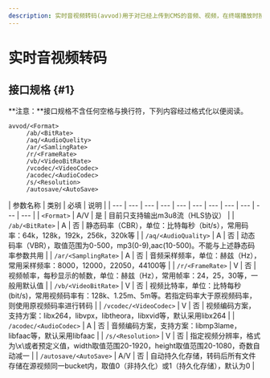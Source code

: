 ```yaml
---
description: 实时音视频转码(avvod)用于对已经上传到CMS的音频、视频，在终端播放时按照指定参数进行实时转码。
---
```


# 实时音视频转码

## 接口规格 {#1}

**注意：**接口规格不含任何空格与换行符，下列内容经过格式化以便阅读。

```text
avvod/<Format> 
     /ab/<BitRate>
     /aq/<AudioQuelity>
     /ar/<SamlingRate>
     /r/<FrameRate>
     /vb/<VideoBitRate>
     /vcodec/<VideoCodec>
     /acodec/<AudioCodec>
     /s/<Resolution>
     /autosave/<AutoSave>

```



|  参数名称 |  类别 |  必填 |  说明 |
| --- | --- | --- | --- | --- | --- | --- | --- | --- | --- | --- |
| `<Format>` | A/V | 是 | 目前只支持输出m3u8流（HLS协议） |
| `/ab/<BitRate>` | A | 否 | 静态码率（CBR），单位：比特每秒（bit/s），常用码率：64k，128k，192k，256k，320k等 |
| `/aq/<AudioQuality>` | A | 否 | 动态码率（VBR），取值范围为0-500，mp3\(0-9\),aac\(10-500\)。不能与上述静态码率参数共用 |
| `/ar/<SamplingRate>` | A | 否 | 音频采样频率，单位：赫兹（Hz），常用采样频率：8000，12000，22050，44100等 |
| `/r/<FrameRate>` | V | 否 | 视频帧率，每秒显示的帧数，单位：赫兹（Hz），常用帧率：24，25，30等，一般用默认值 |
| `/vb/<VideoBitRate>` | V | 否 | 视频比特率，单位：比特每秒 \(bit/s\)，常用视频码率有：128k、1.25m、5m等。若指定码率大于原视频码率，则使用原视频码率进行转码 |
| `/vcodec/<VideoCodec>` | V | 否 | 视频编码方案，支持方案：libx264，libvpx，libtheora，libxvid等，默认采用libx264 |
| `/acodec/<AudioCodec>` | A | 否 | 音频编码方案，支持方案：libmp3lame，libfaac等，默认采用libfaac |
| `/s/<Resolution>` | V | 否 | 指定视频分辨率，格式为\x\或者预定义值，width取值范围20-1920，height取值范围20-1080，奇数自动减一 |
| `/autosave/<AutoSave>` | A/V | 否 | 自动持久化存储，转码后所有文件存储在源视频同一bucket内，取值0（非持久化）或1（持久化存储），默认为0 |

